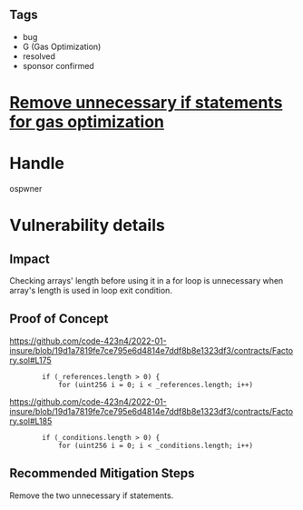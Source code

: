 ## Tags

- bug
- G (Gas Optimization)
- resolved
- sponsor confirmed

# [Remove unnecessary if statements for gas optimization ](https://github.com/code-423n4/2022-01-insure-findings/issues/186) 

# Handle

ospwner


# Vulnerability details

## Impact
Checking arrays' length before using it in a for loop is unnecessary when array's length is used in loop exit condition. 

## Proof of Concept
https://github.com/code-423n4/2022-01-insure/blob/19d1a7819fe7ce795e6d4814e7ddf8b8e1323df3/contracts/Factory.sol#L175

```
        if (_references.length > 0) {
            for (uint256 i = 0; i < _references.length; i++) 
```

https://github.com/code-423n4/2022-01-insure/blob/19d1a7819fe7ce795e6d4814e7ddf8b8e1323df3/contracts/Factory.sol#L185
```
        if (_conditions.length > 0) {
            for (uint256 i = 0; i < _conditions.length; i++) 
```


## Recommended Mitigation Steps

Remove the two unnecessary  if statements.



